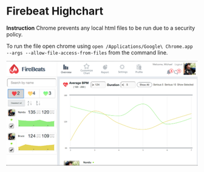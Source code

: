# Firebeat Highchart

**Instruction**
Chrome prevents any local html files to be run due to a security policy.

To run the file open chrome using
`open /Applications/Google\ Chrome.app --args --allow-file-access-from-files` from the command line.

![alt text](https://github.com/nandukalidindi/firebeat-highchart/blob/master/Firebeats.png "Keep beating!")
